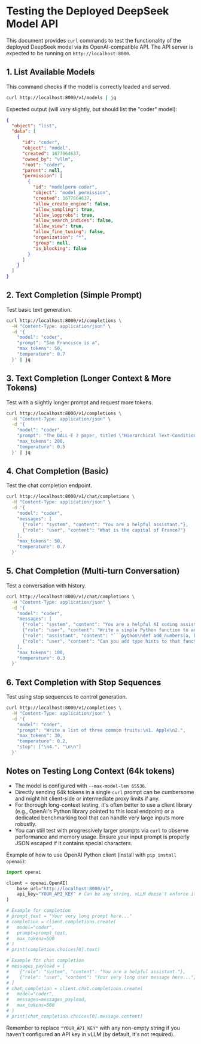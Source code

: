 # Testing the Deployed DeepSeek Model API

This document provides `curl` commands to test the functionality of the deployed DeepSeek model via its OpenAI-compatible API. The API server is expected to be running on `http://localhost:8000`.

## 1. List Available Models

This command checks if the model is correctly loaded and served.

```bash
curl http://localhost:8000/v1/models | jq
```

Expected output (will vary slightly, but should list the "coder" model):
```json
{
  "object": "list",
  "data": [
    {
      "id": "coder",
      "object": "model",
      "created": 1677664637,
      "owned_by": "vllm",
      "root": "coder",
      "parent": null,
      "permission": [
        {
          "id": "modelperm-coder",
          "object": "model_permission",
          "created": 1677664637,
          "allow_create_engine": false,
          "allow_sampling": true,
          "allow_logprobs": true,
          "allow_search_indices": false,
          "allow_view": true,
          "allow_fine_tuning": false,
          "organization": "*",
          "group": null,
          "is_blocking": false
        }
      ]
    }
  ]
}
```

## 2. Text Completion (Simple Prompt)

Test basic text generation.

```bash
curl http://localhost:8000/v1/completions \
  -H "Content-Type: application/json" \
  -d '{
    "model": "coder",
    "prompt": "San Francisco is a",
    "max_tokens": 50,
    "temperature": 0.7
  }' | jq
```

## 3. Text Completion (Longer Context & More Tokens)

Test with a slightly longer prompt and request more tokens.

```bash
curl http://localhost:8000/v1/completions \
  -H "Content-Type: application/json" \
  -d '{
    "model": "coder",
    "prompt": "The DALL·E 2 paper, titled \"Hierarchical Text-Conditional Image Generation with CLIP Latents,\" was first published on arXiv on April 13, 2022. It describes a system that can generate realistic images and art from a description in natural language. The system builds upon the work of DALL·E and CLIP, previous models developed by OpenAI. Explain the key innovations of DALL·E 2 compared to its predecessor DALL·E, focusing on image quality and generation diversity.",
    "max_tokens": 200,
    "temperature": 0.5
  }' | jq
```

## 4. Chat Completion (Basic)

Test the chat completion endpoint.

```bash
curl http://localhost:8000/v1/chat/completions \
  -H "Content-Type: application/json" \
  -d '{
    "model": "coder",
    "messages": [
      {"role": "system", "content": "You are a helpful assistant."},
      {"role": "user", "content": "What is the capital of France?"}
    ],
    "max_tokens": 50,
    "temperature": 0.7
  }'
```

## 5. Chat Completion (Multi-turn Conversation)

Test a conversation with history.

```bash
curl http://localhost:8000/v1/chat/completions \
  -H "Content-Type: application/json" \
  -d '{
    "model": "coder",
    "messages": [
      {"role": "system", "content": "You are a helpful AI coding assistant."},
      {"role": "user", "content": "Write a simple Python function to add two numbers."},
      {"role": "assistant", "content": "```python\ndef add_numbers(a, b):\n  return a + b\n```"},
      {"role": "user", "content": "Can you add type hints to that function?"}
    ],
    "max_tokens": 100,
    "temperature": 0.3
  }'
```

## 6. Text Completion with Stop Sequences

Test using stop sequences to control generation.

```bash
curl http://localhost:8000/v1/completions \
  -H "Content-Type: application/json" \
  -d '{
    "model": "coder",
    "prompt": "Write a list of three common fruits:\n1. Apple\n2.",
    "max_tokens": 30,
    "temperature": 0.2,
    "stop": ["\n4.", "\n\n"]
  }'
```

## Notes on Testing Long Context (64k tokens)

- The model is configured with `--max-model-len 65536`.
- Directly sending 64k tokens in a single `curl` prompt can be cumbersome and might hit client-side or intermediate proxy limits if any.
- For thorough long-context testing, it's often better to use a client library (e.g., OpenAI's Python library pointed to this local endpoint) or a dedicated benchmarking tool that can handle very large inputs more robustly.
- You can still test with progressively larger prompts via `curl` to observe performance and memory usage. Ensure your input prompt is properly JSON escaped if it contains special characters.

Example of how to use OpenAI Python client (install with `pip install openai`):
```python
import openai

client = openai.OpenAI(
    base_url="http://localhost:8000/v1",
    api_key="YOUR_API_KEY" # Can be any string, vLLM doesn't enforce it by default
)

# Example for completion
# prompt_text = "Your very long prompt here..."
# completion = client.completions.create(
#   model="coder",
#   prompt=prompt_text,
#   max_tokens=500
# )
# print(completion.choices[0].text)

# Example for chat completion
# messages_payload = [
#    {"role": "system", "content": "You are a helpful assistant."},
#    {"role": "user", "content": "Your very long user message here..."}
# ]
# chat_completion = client.chat.completions.create(
#   model="coder",
#   messages=messages_payload,
#   max_tokens=500
# )
# print(chat_completion.choices[0].message.content)
```
Remember to replace `"YOUR_API_KEY"` with any non-empty string if you haven't configured an API key in vLLM (by default, it's not required).
